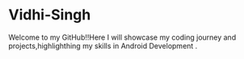 # Vidhi-Singh
Welcome to my GitHub!!Here I will showcase my coding journey and projects,highlighthing my skills in Android Development .
